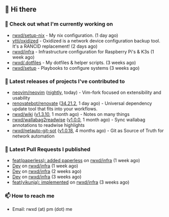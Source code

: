 ## 👋 Hi there

### 👷 Check out what I'm currently working on


- [rwxd/setup-nix](https://github.com/rwxd/setup-nix) - My nix configuration. (1 day ago)
- [ytti/oxidized](https://github.com/ytti/oxidized) - Oxidized is a network device configuration backup tool. It&#39;s a RANCID replacement! (2 days ago)
- [rwxd/infra](https://github.com/rwxd/infra) - Infrastructure configuration for Raspberry Pi&#39;s &amp; K3s (1 week ago)
- [rwxd/.dotfiles](https://github.com/rwxd/.dotfiles) - My dotfiles &amp; helper scripts. (3 weeks ago)
- [rwxd/setup](https://github.com/rwxd/setup) - Playbooks to configure systems (3 weeks ago)

### 🔭 Latest releases of projects I've contributed to


- [neovim/neovim](https://github.com/neovim/neovim) ([nightly](https://github.com/neovim/neovim/releases/tag/nightly), today) - Vim-fork focused on extensibility and usability
- [renovatebot/renovate](https://github.com/renovatebot/renovate) ([34.21.2](https://github.com/renovatebot/renovate/releases/tag/34.21.2), 1 day ago) - Universal dependency update tool that fits into your workflows.
- [rwxd/wiki](https://github.com/rwxd/wiki) ([v1.3.10](https://github.com/rwxd/wiki/releases/tag/v1.3.10), 1 month ago) - Notes on many things
- [rwxd/wallabag2readwise](https://github.com/rwxd/wallabag2readwise) ([v1.0.0](https://github.com/rwxd/wallabag2readwise/releases/tag/v1.0.0), 1 month ago) - Sync wallabag annotations to readwise highlights
- [rwxd/netauto-git-sot](https://github.com/rwxd/netauto-git-sot) ([v1.0.18](https://github.com/rwxd/netauto-git-sot/releases/tag/v1.0.18), 4 months ago) - Git as Source of Truth for network automation

### 🔨 Latest Pull Requests I published


- [feat(paperless): added paperless](https://github.com/rwxd/infra/pull/73) on [rwxd/infra](https://github.com/rwxd/infra) (1 week ago)
- [Dev](https://github.com/rwxd/infra/pull/71) on [rwxd/infra](https://github.com/rwxd/infra) (1 week ago)
- [Dev](https://github.com/rwxd/infra/pull/70) on [rwxd/infra](https://github.com/rwxd/infra) (2 weeks ago)
- [Dev](https://github.com/rwxd/infra/pull/69) on [rwxd/infra](https://github.com/rwxd/infra) (3 weeks ago)
- [feat(vikunja): implemented](https://github.com/rwxd/infra/pull/68) on [rwxd/infra](https://github.com/rwxd/infra) (3 weeks ago)

### 📫 How to reach me

- Email: rwxd (at) pm (dot) me
